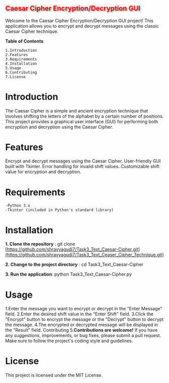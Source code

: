 # <h2 style="color:red; text-shadow: 2px 2px 4px rgba(0, 0, 0, 0.5);">Caesar Cipher Encryption/Decryption GUI</h2>

Welcome to the Caesar Cipher Encryption/Decryption GUI project! This application allows you to encrypt and decrypt messages using the classic Caesar Cipher technique.

**Table of Contents**

    1.Introduction
    2.Features
    3.Requirements
    4.Installation
    5.Usage
    6.Contributing
    7.License


# Introduction
The Caesar Cipher is a simple and ancient encryption technique that involves shifting the letters of the alphabet by a certain number of positions. This project provides a graphical user interface (GUI) for performing both encryption and decryption using the Caesar Cipher.

# Features
Encrypt and decrypt messages using the Caesar Cipher.
User-friendly GUI built with Tkinter.
Error handling for invalid shift values.
Customizable shift value for encryption and decryption.


# Requirements
    -Python 3.x
    -Tkinter (included in Python's standard library)

# Installation
  **1. Clone the repository** : git clone [https://github.com/shravyagudi7/Task3_Text_Caesar-Cipher.git](https://github.com/shravyagudi7/Task3_Text_Ceaser_Cipher_Technique.git)
  
  **2. Change to the project directory** : cd Task3_Text_Caesar-Cipher

  **3. Run the application**: python Task3_Text_Caesar-Cipher.py

# Usage
1.Enter the message you want to encrypt or decrypt in the "Enter Message" field.
2.Enter the desired shift value in the "Enter Shift" field.
3.Click the "Encrypt" button to encrypt the message or the "Decrypt" button to decrypt the message.
4.The encrypted or decrypted message will be displayed in the "Result" field.
Contributing
5.**Contributions are welcome!** If you have any suggestions, improvements, or bug fixes, please submit a pull request. Make sure to follow the project's coding style and guidelines.

# License
This project is licensed under the MIT License.




    

